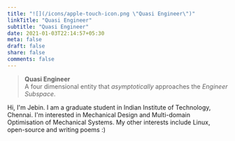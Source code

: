 ```yaml
---
title: "![](/icons/apple-touch-icon.png \"Quasi Engineer\")"
linkTitle: "Quasi Engineer"
subtitle: "Quasi Engineer"
date: 2021-01-03T22:14:57+05:30
meta: false
draft: false
share: false
comments: false
---
```



>**Quasi Engineer**\
>A four dimensional entity that _asymptotically_ approaches the _Engineer Subspace_.

Hi, I'm Jebin. I am a graduate student in Indian Institute of Technology, Chennai. I'm interested in Mechanical Design and Multi-domain Optimisation of Mechanical Systems. My other interests include Linux, open-source and writing poems :)
